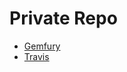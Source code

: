 
# Private Repo

- [Gemfury](https://manage.fury.io/dashboard/ytbryan/#_ga=1.68700178.268423103.1480409719)
- [Travis](https://travis-ci.org/profile/ytbryan)
